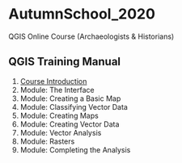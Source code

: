 # AutumnSchool_2020
QGIS Online Course (Archaeologists &amp; Historians)
## QGIS Training Manual
1. [Course Introduction](https://github.com/Toletum-Network/AutumnSchool_2020/blob/master/Training_Manual/Course_Introduction.md)
2. Module: The Interface
3. Module: Creating a Basic Map
4. Module: Classifying Vector Data
5. Module: Creating Maps
6. Module: Creating Vector Data
7. Module: Vector Analysis
8. Module: Rasters
9. Module: Completing the Analysis
